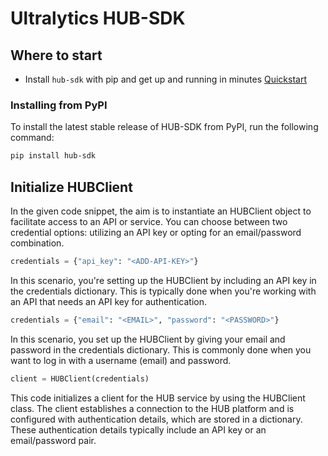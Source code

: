 # Ultralytics HUB-SDK

## Where to start

- Install `hub-sdk` with pip and get up and running in minutes [Quickstart](quickstart.md)

### Installing from PyPI

To install the latest stable release of HUB-SDK from PyPI, run the following command:

```sh
pip install hub-sdk
```

## Initialize HUBClient
In the given code snippet, the aim is to instantiate an HUBClient object to facilitate access to an API or service. You can choose between two credential options: utilizing an API key or opting for an email/password combination.

```python
credentials = {"api_key": "<ADD-API-KEY>"}
```

In this scenario, you're setting up the HUBClient by including an API key in the credentials dictionary. This is typically done when you're working with an API that needs an API key for authentication.

```python
credentials = {"email": "<EMAIL>", "password": "<PASSWORD>"}
```
In this scenario, you set up the HUBClient by giving your email and password in the credentials dictionary. This is commonly done when you want to log in with a username (email) and password.

```python
client = HUBClient(credentials)
```

This code initializes a client for the HUB service by using the HUBClient class. The client establishes a connection to the HUB platform and is configured with authentication details, which are stored in a dictionary. These authentication details typically include an API key or an email/password pair.
